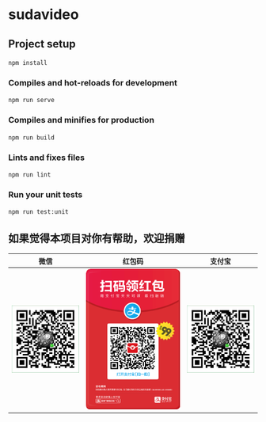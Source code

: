 # sudavideo

## Project setup
```
npm install
```

### Compiles and hot-reloads for development
```
npm run serve
```

### Compiles and minifies for production
```
npm run build
```

### Lints and fixes files
```
npm run lint
```

### Run your unit tests
```
npm run test:unit
```

## 如果觉得本项目对你有帮助，欢迎捐赠

| 微信 | 红包码 | 支付宝 |
| ------ | ------ | ------ |
| ![微信](https://raw.githubusercontent.com/SudaVideo/MyVideoApi/master/image/weixin.jpg) | ![支付宝](https://raw.githubusercontent.com/SudaVideo/MyVideoApi/master/image/hongbaoma.jpg) | ![微信](https://raw.githubusercontent.com/SudaVideo/MyVideoApi/master/image/weixin.jpg) |



